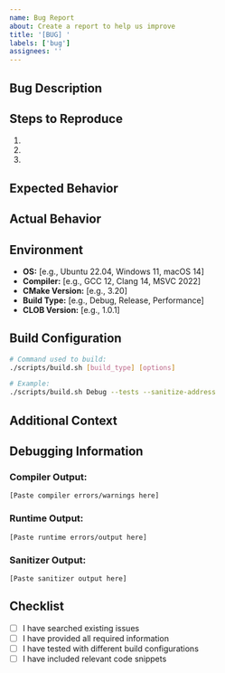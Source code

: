 ```yaml
---
name: Bug Report
about: Create a report to help us improve
title: '[BUG] '
labels: ['bug']
assignees: ''
---
```


## Bug Description
<!-- A clear and concise description of what the bug is -->

## Steps to Reproduce
1. 
2. 
3. 

## Expected Behavior
<!-- What you expected to happen -->

## Actual Behavior
<!-- What actually happened -->

## Environment
- **OS:** [e.g., Ubuntu 22.04, Windows 11, macOS 14]
- **Compiler:** [e.g., GCC 12, Clang 14, MSVC 2022]
- **CMake Version:** [e.g., 3.20]
- **Build Type:** [e.g., Debug, Release, Performance]
- **CLOB Version:** [e.g., 1.0.1]

## Build Configuration
```bash
# Command used to build:
./scripts/build.sh [build_type] [options]

# Example:
./scripts/build.sh Debug --tests --sanitize-address
```

## Additional Context
<!-- Any other context about the problem -->

## Debugging Information
<!-- If applicable, add debugging output -->

### **Compiler Output:**
```
[Paste compiler errors/warnings here]
```

### **Runtime Output:**
```
[Paste runtime errors/output here]
```

### **Sanitizer Output:**
```
[Paste sanitizer output here]
```

## Checklist
- [ ] I have searched existing issues
- [ ] I have provided all required information
- [ ] I have tested with different build configurations
- [ ] I have included relevant code snippets 